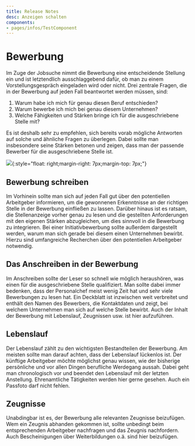 ```yaml
---
title: Release Notes
desc: Anzeigen schalten
components:
- pages/infos/TestComponent
---
```


# Bewerbung

Im Zuge der Jobsuche nimmt die Bewerbung eine entscheidende Stellung ein und ist letztendlich ausschlaggebend dafür, ob man zu einem Vorstellungsgespräch eingeladen wird oder nicht. Drei zentrale Fragen, die in der Bewerbung auf jeden Fall beantwortet werden müssen, sind:

1. Warum habe ich mich für genau diesen Beruf entschieden?
2. Warum bewerbe ich mich bei genau diesem Unternehmen?
3. Welche Fähigkeiten und Stärken bringe ich für die ausgeschriebene Stelle mit?

Es ist deshalb sehr zu empfehlen, sich bereits vorab mögliche Antworten auf solche und ähnliche Fragen zu überlegen. Dabei sollte man insbesondere seine Stärken betonen und zeigen, dass man der passende Bewerber für die ausgeschriebene Stelle ist.

![](/bewerbung.jpeg){:style="float: right;margin-right: 7px;margin-top: 7px;"}

## Bewerbung schreiben
Im Vorhinein sollte man sich auf jeden Fall gut über den potentiellen Arbeitgeber informieren, um die gewonnenen Erkenntnisse an der richtigen Stelle in der Bewerbung einfließen zu lassen. Darüber hinaus ist es ratsam, die Stellenanzeige vorher genau zu lesen und die gestellten Anforderungen mit den eigenen Stärken abzugleichen, um dies sinnvoll in die Bewerbung zu integrieren. Bei einer Initiativbewerbung sollte außerdem dargestellt werden, warum man sich gerade bei diesem einen Unternehmen bewirbt. Hierzu sind umfangreiche Recherchen über den potentiellen Arbeitgeber notwendig.

## Das Anschreiben in der Bewerbung
Im Anschreiben sollte der Leser so schnell wie möglich heraushören, was einen für die ausgeschriebene Stelle qualifiziert. Man sollte dabei immer bedenken, dass der Personalchef meist wenig Zeit hat und sehr viele Bewerbungen zu lesen hat. Ein Deckblatt ist inzwischen weit verbreitet und enthält den Namen des Bewerbers, die Kontaktdaten und zeigt, bei welchem Unternehmen man sich auf welche Stelle bewirbt. Auch der Inhalt der Bewerbung mit Lebenslauf, Zeugnissen usw. ist hier aufzuführen.

## Lebenslauf
Der Lebenslauf zählt zu den wichtigsten Bestandteilen der Bewerbung. Am meisten sollte man darauf achten, dass der Lebenslauf lückenlos ist. Der künftige Arbeitgeber möchte möglichst genau wissen, wie der bisherige persönliche und vor allen Dingen berufliche Werdegang aussah. Dabei geht man chronologisch vor und beendet den Lebenslauf mit der letzten Anstellung. Ehrenamtliche Tätigkeiten werden hier gerne gesehen. Auch ein Passfoto darf nicht fehlen.

## Zeugnisse
Unabdingbar ist es, der Bewerbung alle relevanten Zeugnisse beizufügen. Wem ein Zeugnis abhanden gekommen ist, sollte unbedingt beim entsprechenden Arbeitgeber nachfragen und das Zeugnis nachfordern. Auch Bescheinigungen über Weiterbildungen o.ä. sind hier beizufügen.

<TestComponent/>

<q-btn label="test" />